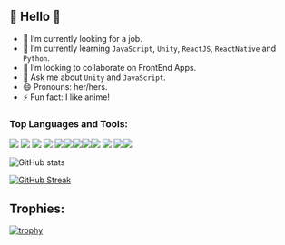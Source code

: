 ## :jack_o_lantern: Hello :jack_o_lantern:

- 🔭 I’m currently looking for a job.
- 🌱 I’m currently learning `JavaScript`, `Unity`, `ReactJS`, `ReactNative` and `Python`.
- 👯 I’m looking to collaborate on FrontEnd Apps.
- 💬 Ask me about `Unity` and `JavaScript`.
- 😄 Pronouns: her/hers.
- ⚡ Fun fact: I like anime!

### Top Languages and Tools:
![](https://img.shields.io/badge/Python-3776AB?style=for-the-badge&logo=python&logoColor=white) ![](https://img.shields.io/badge/HTML5-E34F26?style=for-the-badge&logo=html5&logoColor=white) ![](https://img.shields.io/badge/CSS3-1572B6?style=for-the-badge&logo=css3&logoColor=white
) ![](https://img.shields.io/badge/React-20232A?style=for-the-badge&logo=react&logoColor=61DAFB)
 ![](https://img.shields.io/badge/Yarn-2C8EBB?style=for-the-badge&logo=yarn&logoColor=white
)![](https://img.shields.io/badge/Unity-100000?style=for-the-badge&logo=unity&logoColor=white
)![](https://img.shields.io/badge/Expo-1B1F23?style=for-the-badge&logo=expo&logoColor=white
)![](https://img.shields.io/badge/Opera-FF1B2D?style=for-the-badge&logo=Opera&logoColor=white
)![](https://img.shields.io/badge/Visual_Studio_Code-0078D4?style=for-the-badge&logo=visual%20studio%20code&logoColor=white
)
 ![](https://img.shields.io/badge/React_Native-20232A?style=for-the-badge&logo=react&logoColor=61DAFB
) ![](https://img.shields.io/badge/C%23-239120?style=for-the-badge&logo=c-sharp&logoColor=white
)![](https://img.shields.io/badge/sublime_text-%23575757.svg?&style=for-the-badge&logo=sublime-text&logoColor=important
)


![GitHub stats](https://github-readme-stats.vercel.app/api?username=MarcyMellow&show_icons=true&theme=github_dark&hide_border=true)
<!-- [![Top Langs](https://github-readme-stats.vercel.app/api/top-langs/?username=MarcyMellow&layout=compact&theme=github_dark&hide_border=true)](https://github.com/MarcyMellow/github-readme-stats) -->
[![GitHub Streak](https://github-readme-streak-stats.herokuapp.com/?user=MarcyMellow&theme=github-dark&hide_border=true)](https://git.io/streak-stats)
## Trophies:
[![trophy](https://github-profile-trophy.vercel.app/?username=MarcyMellow&theme=darkhub)](https://github.com/MarcyMellow/github-profile-trophy)


